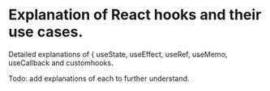 # Explanation of React hooks and their use cases.

Detailed explanations of { useState, useEffect, useRef, useMemo, useCallback and customhooks.

Todo: add explanations of each to further understand.
